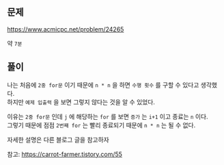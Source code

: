 ## 문제

https://www.acmicpc.net/problem/24265

약 `7분`

## 풀이

나는 처음에 `2중 for문` 이기 때문에 `n * n` 을 하면 `수행 횟수` 를 구할 수 있다고 생각했다.  
하지만 `예제 입출력` 을 보면 그렇지 않다는 것을 알 수 있었다.

이유는 `2중 for문` 인데 `j` 에 해당하는 `for` 를 보면 `증가` 는 `i+1` 이고 종료는 `n` 이다.  
그렇기 때문에 점점 `2번째 for` 는 빨리 종료되기 때문에 `n * n` 는 될 수 없다.

자세한 설명은 다른 블로그 글을 참고하자

참고: https://carrot-farmer.tistory.com/55
